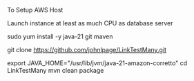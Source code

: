 
To Setup AWS Host

Launch instance at least as much CPU as database server

sudo yum install -y java-21 git maven

git clone https://github.com/johnlpage/LinkTestMany.git

 export JAVA_HOME="/usr/lib/jvm/java-21-amazon-corretto"
cd LinkTestMany
mvn clean package

